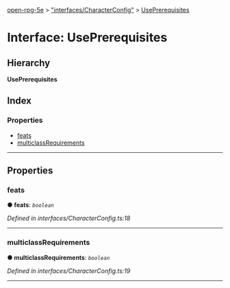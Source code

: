 [open-rpg-5e](../README.md) > ["interfaces/CharacterConfig"](../modules/_interfaces_characterconfig_.md) > [UsePrerequisites](../interfaces/_interfaces_characterconfig_.useprerequisites.md)

# Interface: UsePrerequisites

## Hierarchy

**UsePrerequisites**

## Index

### Properties

* [feats](_interfaces_characterconfig_.useprerequisites.md#feats)
* [multiclassRequirements](_interfaces_characterconfig_.useprerequisites.md#multiclassrequirements)

---

## Properties

<a id="feats"></a>

###  feats

**● feats**: *`boolean`*

*Defined in interfaces/CharacterConfig.ts:18*

___
<a id="multiclassrequirements"></a>

###  multiclassRequirements

**● multiclassRequirements**: *`boolean`*

*Defined in interfaces/CharacterConfig.ts:19*

___


